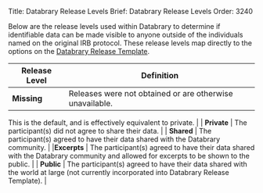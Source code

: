 Title: Databrary Release Levels
Brief: Databrary Release Levels
Order: 3240

Below are the release levels used within Databrary to determine if identifiable data can be made visible to anyone outside of the individuals named on the original IRB protocol.
These release levels map directly to the options on the [Databrary Release Template](|filename|../policies/release-template.mdi).

| Release Level | Definition |
|---------------|--------------------------------------------------------|
| **Missing** | Releases were not obtained or are otherwise unavailable.
This is the default, and is effectively equivalent to private.
|
| **Private** | The participant(s) did not agree to share their data.
|
| **Shared** | The participant(s) agreed to have their data shared with the Databrary community.
|
|**Excerpts** | The participant(s) agreed to have their data shared with the Databrary community and allowed for excerpts to be shown to the public.
|
| **Public** | The participant(s) agreed to have their data shared with the world at large (not currently incorporated into Databrary Release Template).
|

